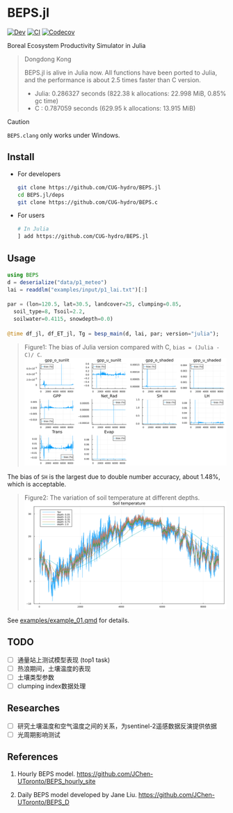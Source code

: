 # BEPS.jl

[![Dev](https://img.shields.io/badge/docs-dev-blue.svg)](https://CUG-hydro.github.io/BEPS.jl/dev)
[![CI](https://github.com/CUG-hydro/BEPS.jl/actions/workflows/CI.yml/badge.svg)](https://github.com/CUG-hydro/BEPS.jl/actions/workflows/CI.yml)
[![Codecov](https://codecov.io/gh/CUG-hydro/BEPS.jl/branch/master/graph/badge.svg)](https://app.codecov.io/gh/CUG-hydro/BEPS.jl/tree/master)

Boreal Ecosystem Productivity Simulator in Julia

> Dongdong Kong
>
> BEPS.jl is alive in Julia now. All functions have been ported to Julia, and the
> performance is about 2.5 times faster than C version.
>
> - Julia: 0.286327 seconds (822.38 k allocations: 22.998 MiB, 0.85% gc time)
> - C    : 0.787059 seconds (629.95 k allocations: 13.915 MiB)

> [!CAUTION]
> `BEPS.clang` only works under Windows.

## Install

- For developers

  ```bash
  git clone https://github.com/CUG-hydro/BEPS.jl
  cd BEPS.jl/deps
  git clone https://github.com/CUG-hydro/BEPS.c
  ```

- For users

  ```bash
  # In Julia
  ] add https://github.com/CUG-hydro/BEPS.jl
  ```

## Usage

```julia
using BEPS
d = deserialize("data/p1_meteo")
lai = readdlm("examples/input/p1_lai.txt")[:]

par = (lon=120.5, lat=30.5, landcover=25, clumping=0.85,
  soil_type=8, Tsoil=2.2,
  soilwater=0.4115, snowdepth=0.0)

@time df_jl, df_ET_jl, Tg = besp_main(d, lai, par; version="julia");
```

> Figure1: The bias of Julia version compared with C, `bias = (Julia - C)/ C`.
![](./images/Figure1_bias_of_julia-version.png)

The bias of `SH` is the largest due to double number accuracy, about 1.48%, which is acceptable.

> Figure2: The variation of soil temperature at different depths.
![](./images/Figure2_variation_of_Tg.png)

See [examples/example_01.qmd](examples/example_01.qmd) for details.

## TODO

- [ ] 通量站上测试模型表现 (top1 task)
- [ ] 热浪期间，土壤温度的表现
- [ ] 土壤类型参数
- [ ] clumping index数据处理

## Researches

- [ ] 研究土壤温度和空气温度之间的关系，为sentinel-2遥感数据反演提供依据
- [ ] 光周期影响测试

## References

1. Hourly BEPS model. <https://github.com/JChen-UToronto/BEPS_hourly_site>

2. Daily BEPS model developed by Jane Liu. <https://github.com/JChen-UToronto/BEPS_D>
